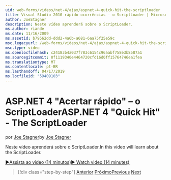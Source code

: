 ```yaml
---
uid: web-forms/videos/net-4/ajax/aspnet-4-quick-hit-the-scriptloader
title: Visual Studio 2010 rápido ocorrências - o ScriptLoader | Microsoft Docs
author: JoeStagner
description: Neste vídeo aprenderá sobre o ScriptLoader.
ms.author: riande
ms.date: 11/16/2009
ms.assetid: b79562dd-ddd2-4a6b-a681-6aa75f25e59c
msc.legacyurl: /web-forms/videos/net-4/ajax/aspnet-4-quick-hit-the-scriptloader
msc.type: video
ms.openlocfilehash: c24183b4a037f783c6154c96aabf758e3b8587a1
ms.sourcegitcommit: 0f1119340e4464720cfd16d0ff15764746ea1fea
ms.translationtype: MT
ms.contentlocale: pt-BR
ms.lasthandoff: 04/17/2019
ms.locfileid: "59409103"
---
```

# <a name="aspnet-4-quick-hit---the-scriptloader"></a><span data-ttu-id="fa671-103">ASP.NET 4 "Acertar rápido" – o ScriptLoader</span><span class="sxs-lookup"><span data-stu-id="fa671-103">ASP.NET 4 "Quick Hit" - The ScriptLoader</span></span>

<span data-ttu-id="fa671-104">por [Joe Stagner](https://github.com/JoeStagner)</span><span class="sxs-lookup"><span data-stu-id="fa671-104">by [Joe Stagner](https://github.com/JoeStagner)</span></span>

<span data-ttu-id="fa671-105">Neste vídeo aprenderá sobre o ScriptLoader.</span><span class="sxs-lookup"><span data-stu-id="fa671-105">In this video will learn about the ScriptLoader.</span></span>

[<span data-ttu-id="fa671-106">&#9654;Assista ao vídeo (14 minutos)</span><span class="sxs-lookup"><span data-stu-id="fa671-106">&#9654; Watch video (14 minutes)</span></span>](https://channel9.msdn.com/Blogs/ASP-NET-Site-Videos/aspnet-4-quick-hit-the-scriptloader)

> [!div class="step-by-step"]
> <span data-ttu-id="fa671-107">[Anterior](aspnet-4-quick-hit-imperative-javascript-syntax-for-microsoft-client-side-controls.md)
> [Próximo](aspnet-4-quick-hit-jquery-syntax-for-microsoft-ajax.md)</span><span class="sxs-lookup"><span data-stu-id="fa671-107">[Previous](aspnet-4-quick-hit-imperative-javascript-syntax-for-microsoft-client-side-controls.md)
[Next](aspnet-4-quick-hit-jquery-syntax-for-microsoft-ajax.md)</span></span>

